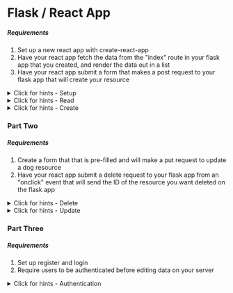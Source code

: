 # Flask / React App

##### Requirements

1. Set up a new react app with create-react-app
1. Have your react app fetch the data from the "index" route in your flask app that you created, and render the data out in a list
1. Have your react app submit a form that makes a post request to your flask app that will create your resource

<details>
  <summary>Click for hints - Setup</summary>

- Create a component called `DogContainer`.
- It will have a `dogs` array in state. A `Dog` is an object with name (string), age (number), and breed (string).
- Render `DogContainer` in `App`
</details>

<details>
  <summary>Click for hints - Read</summary>

- Create a `DogList` component that renders inside of `DogContainer`.
- Once you have it showing up, make an AJAX request to your flask server to populate your dogs state.
- Pass the dogs to DogList from state and make it render the list of dogs in some kind of nice way.
- When it works, commit!
</details>

<details>
  <summary>Click for hints - Create</summary>

- Create a `DogNewForm` class component that lets users enter dog info. Verify that the inputs are controlled by logging state in `render()`. Test it, and when you know it works, commit.
- Make a `handleSubmit` function in `DogNewForm` that just logs `"handleSubmit in DogNewForm called"` and have it called when the form is submitted. You should see that log in the console--don't forget to `preventDefault()`. When it works, commit.
- In `DogContainer`, make a function `addDog()` that just logs "addDog" and pass it through props to `DogNewForm`. Make it so that clicking submit on dog form causes "addDog" to log. When it works, commit.
- Make `addDog` actually make an AJAX request to create a new Dog on your server. Refresh the dog list to show the newly added data.
- When it works, commit.
</details>

### Part Two

##### Requirements

1. Create a form that that is pre-filled and will make a put request to update a dog resource
1. Have your react app submit a delete request to your flask app from an "onclick" event that will send the ID of the resource you want deleted on the flask app

<details>
  <summary>Click for hints - Delete</summary>

- Create a Delete button next to each dog in your list. Make it so that it logs the ID of the dog whose delete button the user clicked by calling a method passed down through props and attached to the button. You don't necessarily need forms here, but there are a couple of different patterns for getting that ID into the delete method. Commit when you see the ID in the console.
- Make your `deleteDog` function actually make a request to delete the dog on your server. Commit when it works.
</details>

<details>
  <summary>Click for hints - Update</summary>

- Add an Edit button next to each dog in your list. Make it so that it logs the ID of the dog whose edit button the user is clicking by calling a method (`editDog`) passed down through props and attached to the button. Commit when you see the ID in the console.
- Have a value in state of `DogContainer` called `idOfDogToEdit` initialized to -1. Later, this will represent a dog currently being edited, and be used to conditionally hide and show an edit form, but for now just have your editDog button set the value of `this.state.idOfDogToEdit` using setState. Test by logging and/or using React Dev tools, and commit when it works.
- Create a `DogEditForm` component that renders in `DogContainer` when the value of `this.state.idOfDogToEdit` is something other than `-1`. Commit when you have it so that clicking any edit button makes the form show.
- Have another property in state called `dogCurrentlyBeingEdited` initialized to `null`. Make `editDog` also copy the properties of the dog currently being edited into a new object stored there in state. Test by logging and/or using React Dev tools, and commit when it works.
- Pass those values down into `DogEditForm` via props so they actually show up in the form. Commit when it works.
- Write a `handleEditChange` function in `DogContainer` that will be passed to `DogEditForm` through props and added as an onChange handler to the inputs in the edit form. That function should update the appropriate property in `dogCurrentlyBeingEdited`, which should mean that the user can type into the edit form. Commit when youhave verified that the values in state are actually being updated when the user types.
- Create a function `updateDog` in `DogContainer`. Commit after each of the following:
_ `updateDog` passed into `DogEditForm` via props and logs "updateDog" when update is clicked
_ `updateDog` actually sends an AJAX request to update the dog on your server (should be reflected on the screen)
_ `updateDog` closes the editModal
_ `updateDog` resets other edit-related state properties to their initial values
</details>

### Part Three

##### Requirements

1. Set up register and login
1. Require users to be authenticated before editing data on your server

<details>
  <summary>Click for hints - Authentication</summary>

- Set up separate Register and Login routes using react-router.
- Each of these routes should contain a form with the user's email, and password (and username, for the register form).
- The forms should submit post requests to their respective register/login routes on your server. You may need to do some research to figure out how to make the Fetch API send cookies in cross-origin requests.
- Send the user's credentials with any AJAX calls that require authentication on your server.
</details>
